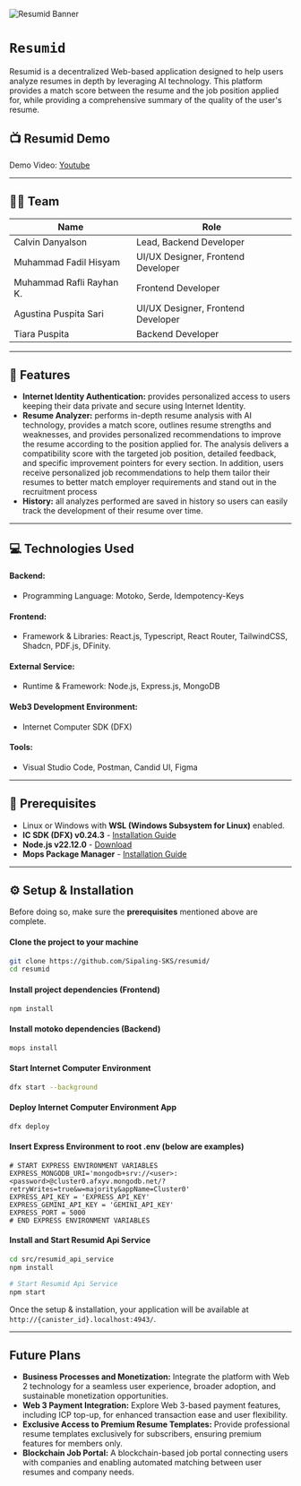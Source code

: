 ![Resumid Banner](https://i.imgur.com/QY2W9Jn.png)

# `Resumid`

Resumid is a decentralized Web-based application designed to help users analyze resumes in depth by leveraging AI technology. This platform provides a match score between the resume and the job position applied for, while providing a comprehensive summary of the quality of the user's resume. 

## 📺 Resumid Demo
Demo Video: [Youtube](https://youtu.be/HEiYWsDFzQ8)

---

## 🧑‍💻 Team

| **Name** | **Role** |
|---|---|
| Calvin Danyalson | Lead, Backend Developer |
| Muhammad Fadil Hisyam | UI/UX Designer, Frontend Developer |
| Muhammad Rafli Rayhan K. | Frontend Developer |
| Agustina Puspita Sari | UI/UX Designer, Frontend Developer |
| Tiara Puspita | Backend Developer |

---

## 🚀 Features

- **Internet Identity Authentication:** provides personalized access to users keeping their data private and secure using Internet Identity.
- **Resume Analyzer:** performs in-depth resume analysis with AI technology, provides a match score, outlines resume strengths and weaknesses, and provides personalized recommendations to improve the resume according to the position applied for. The analysis delivers a compatibility score with the targeted job position, detailed feedback, and specific improvement pointers for every section. In addition, users receive personalized job recommendations to help them tailor their resumes to better match employer requirements and stand out in the recruitment process
- **History:** all analyzes performed are saved in history so users can easily track the development of their resume over time.

---

## 💻 Technologies Used

#### Backend:
- Programming Language: Motoko, Serde, Idempotency-Keys
#### Frontend:
- Framework & Libraries: React.js, Typescript, React Router, TailwindCSS, Shadcn, PDF.js, DFinity.
#### External Service:
- Runtime & Framework: Node.js, Express.js, MongoDB
#### Web3 Development Environment: 
- Internet Computer SDK (DFX)
#### Tools:
- Visual Studio Code, Postman, Candid UI, Figma

---

## 🔧 Prerequisites

- Linux or Windows with **WSL (Windows Subsystem for Linux)** enabled.
- **IC SDK (DFX) v0.24.3** - [Installation Guide](https://internetcomputer.org/docs/current/developer-docs/getting-started/install)
- **Node.js v22.12.0** - [Download](https://nodejs.org/)
- **Mops Package Manager** - [Installation Guide](https://docs.mops.one/quick-start)

---

## ⚙️ Setup & Installation

Before doing so, make sure the **prerequisites** mentioned above are complete.

#### Clone the project to your machine
```bash
git clone https://github.com/Sipaling-SKS/resumid/
cd resumid
```

#### Install project dependencies (Frontend)
```bash
npm install
```

#### Install motoko dependencies (Backend)
```bash
mops install
```

#### Start Internet Computer Environment
```bash
dfx start --background
```

#### Deploy Internet Computer Environment App
```bash
dfx deploy
```

#### Insert Express Environment to root .env (below are examples)
```env
# START EXPRESS ENVIRONMENT VARIABLES
EXPRESS_MONGODB_URI='mongodb+srv://<user>:<password>@cluster0.afxyv.mongodb.net/?retryWrites=true&w=majority&appName=Cluster0'
EXPRESS_API_KEY = 'EXPRESS_API_KEY'
EXPRESS_GEMINI_API_KEY = 'GEMINI_API_KEY'
EXPRESS_PORT = 5000
# END EXPRESS ENVIRONMENT VARIABLES
```

#### Install and Start Resumid Api Service
```bash
cd src/resumid_api_service
npm install

# Start Resumid Api Service
npm start
```

Once the setup & installation, your application will be available at `http://{canister_id}.localhost:4943/`.

---

## Future Plans
- **Business Processes and Monetization:** Integrate the platform with Web 2 technology for a seamless user experience, broader adoption, and sustainable monetization opportunities.
- **Web 3 Payment Integration:** Explore Web 3-based payment features, including ICP top-up, for enhanced transaction ease and user flexibility.
- **Exclusive Access to Premium Resume Templates:** Provide professional resume templates exclusively for subscribers, ensuring premium features for members only.
- **Blockchain Job Portal:** A blockchain-based job portal connecting users with companies and enabling automated matching between user resumes and company needs.
